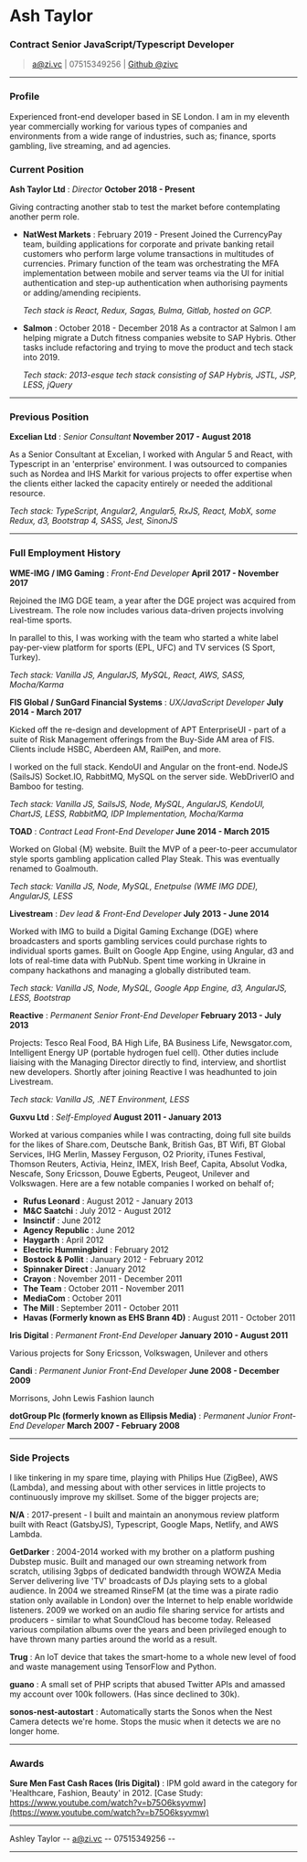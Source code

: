 # Ash Taylor
### Contract Senior JavaScript/Typescript Developer

> [a@zi.vc](mailto:a@zi.vc) | 07515349256 | [Github @zivc](http://github.com/zivc)

------


### Profile

Experienced front-end developer based in SE London. I am in my eleventh year commercially working for various types of companies and environments from a wide range of industries, such as; finance, sports gambling, live streaming, and ad agencies.


### Current Position

__Ash Taylor Ltd__ : *Director* __October 2018 - Present__

Giving contracting another stab to test the market before contemplating another perm role.

* __NatWest Markets__ : February 2019 - Present
    Joined the CurrencyPay team, building applications for corporate and private banking retail customers who perform large volume transactions in multitudes of currencies. Primary function of the team was orchestrating the MFA implementation between mobile and server teams via the UI for initial authentication and step-up authentication when authorising payments or adding/amending recipients.
    
    *Tech stack is React, Redux, Sagas, Bulma, Gitlab, hosted on GCP.* 


* __Salmon__ : October 2018 - December 2018
    As a contractor at Salmon I am helping migrate a Dutch fitness companies website to SAP Hybris. Other tasks include refactoring and trying to move the product and tech stack into 2019.
    
    *Tech stack: 2013-esque tech stack consisting of SAP Hybris, JSTL, JSP, LESS, jQuery*
 

-----

### Previous Position

__Excelian Ltd__ : *Senior Consultant* __November 2017 - August 2018__

As a Senior Consultant at Excelian, I worked with Angular 5 and React, with Typescript in an 'enterprise' environment. I was outsourced to companies such as Nordea and IHS Markit for various projects to offer expertise when the clients either lacked the capacity entirely or needed the additional resource. 

*Tech stack: TypeScript, Angular2, Angular5, RxJS, React, MobX, some Redux, d3,  Bootstrap 4, SASS, Jest, SinonJS*

-----

### Full Employment History
__WME-IMG / IMG Gaming__ : *Front-End Developer* __April 2017 - November 2017__

Rejoined the IMG DGE team, a year after the DGE project was acquired from Livestream. The role now includes various data-driven projects involving real-time sports.

In parallel to this, I was working with the team who started a white label pay-per-view platform for sports (EPL, UFC) and TV services (S Sport, Turkey).

*Tech stack: Vanilla JS, AngularJS, MySQL, React, AWS, SASS, Mocha/Karma*


__FIS Global / SunGard Financial Systems__ : *UX/JavaScript Developer* __July 2014 - March 2017__

Kicked off the re-design and development of APT EnterpriseUI -  part of a suite of Risk Management offerings from the Buy-Side AM area of FIS. Clients include HSBC, Aberdeen AM, RailPen, and more.

I worked on the full stack. KendoUI and Angular on the front-end. NodeJS (SailsJS) Socket.IO, RabbitMQ, MySQL on the server side. WebDriverIO and Bamboo for testing.

*Tech stack: Vanilla JS, SailsJS, Node, MySQL, AngularJS, KendoUI, ChartJS, LESS, RabbitMQ, IDP Implementation, Mocha/Karma*


__TOAD__ : *Contract Lead Front-End Developer* __June 2014 - March 2015__

Worked on Global {M} website. Built the MVP of a peer-to-peer accumulator style sports gambling application called Play Steak. This was eventually renamed to Goalmouth.

*Tech stack: Vanilla JS, Node, MySQL, Enetpulse (WME IMG DDE), AngularJS, LESS*


__Livestream__ : *Dev lead & Front-End Developer* __July 2013 - June 2014__

Worked with IMG to build a Digital Gaming Exchange (DGE) where broadcasters and sports gambling services could purchase rights to individual sports games. Built on Google App Engine, using Angular, d3 and lots of real-time data with PubNub. Spent time working in Ukraine in company hackathons and managing a globally distributed team.

*Tech stack: Vanilla JS, Node, MySQL, Google App Engine, d3, AngularJS, LESS, Bootstrap*


__Reactive__ : *Permanent Senior Front-End Developer* __February 2013 - July 2013__

Projects: Tesco Real Food, BA High Life, BA Business Life, Newsgator.com, Intelligent Energy UP (portable hydrogen fuel cell). Other duties include liaising with the Managing Director directly to find, interview, and shortlist new developers. Shortly after joining Reactive I was headhunted to join Livestream.

*Tech stack: Vanilla JS, .NET Environment, LESS*


__Guxvu Ltd__ : *Self-Employed* __August 2011 - January 2013__

Worked at various companies while I was contracting, doing full site builds for the likes of Share.com, Deutsche Bank, British Gas, BT Wifi, BT Global Services, IHG Merlin, Massey Ferguson, O2 Priority, iTunes Festival, Thomson Reuters, Activia, Heinz, IMEX, Irish Beef, Capita, Absolut Vodka, Nescafe, Sony Ericsson, Douwe Egberts, Peugeot, Unilever and Volkswagen. Here are a few notable companies I worked on behalf of;

* __Rufus Leonard__ : August 2012 - January 2013
* __M&C Saatchi__ : July 2012 - August 2012
* __Insinctif__ : June 2012
* __Agency Republic__ : June 2012
* __Haygarth__ : April 2012
* __Electric Hummingbird__ : February 2012
* __Bostock & Pollit__ : January 2012 - February 2012
* __Spinnaker Direct__ : January 2012
* __Crayon__ : November 2011 - December 2011
* __The Team__ : October 2011 - November 2011
* __MediaCom__ : October 2011
* __The Mill__ : September 2011 - October 2011
* __Havas (Formerly known as EHS Brann 4D)__ : August 2011 - October 2011


__Iris Digital__ : *Permanent Front-End Developer* __January 2010 - August 2011__

Various projects for Sony Ericsson, Volkswagen, Unilever and others


__Candi__ : *Permanent Junior Front-End Developer* __June 2008 - December 2009__

Morrisons, John Lewis Fashion launch


__dotGroup Plc (formerly known as Ellipsis Media)__ : *Permanent Junior Front-End Developer* __March 2007 - February 2008__


------

### Side Projects

I like tinkering in my spare time, playing with Philips Hue (ZigBee), AWS (Lambda), and messing about with other services in little projects to continuously improve my skillset. Some of the bigger projects are;

__N/A__ : 2017-present - I built and maintain an anonymous review platform built with React (GatsbyJS), Typescript, Google Maps, Netlify, and AWS Lambda.


__GetDarker__ : 2004-2014 worked with my brother on a platform pushing Dubstep music. Built and managed our own streaming network from scratch, utilising 3gbps of dedicated bandwidth through WOWZA Media Server delivering live 'TV' broadcasts of DJs playing sets to a global audience. In 2004 we streamed RinseFM (at the time was a pirate radio station only available in London) over the Internet to help enable worldwide listeners. 2009 we worked on an audio file sharing service for artists and producers - similar to what SoundCloud has become today. Released various compilation albums over the years and been privileged enough to have thrown many parties around the world as a result.


__Trug__ : An IoT device that takes the smart-home to a whole new level of food and waste management using TensorFlow and Python.


__guano__ : A small set of PHP scripts that abused Twitter APIs and amassed my account over 100k followers. (Has since declined to 30k).


__sonos-nest-autostart__ : Automatically starts the Sonos when the Nest Camera detects we're home. Stops the music when it detects we are no longer home.


------


### Awards


__Sure Men Fast Cash Races (Iris Digital)__ :
IPM gold award in the category for 'Healthcare, Fashion, Beauty' in 2012.
[Case Study: https://www.youtube.com/watch?v=b75O6ksyvmw](https://www.youtube.com/watch?v=b75O6ksyvmw)


------


Ashley Taylor -- [a@zi.vc](mailto:a@zi.vc) -- 07515349256 --


------
